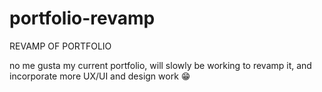 # portfolio-revamp
REVAMP OF PORTFOLIO

no me gusta my current portfolio, will slowly be working to revamp it, and incorporate more UX/UI and design work :grin:
